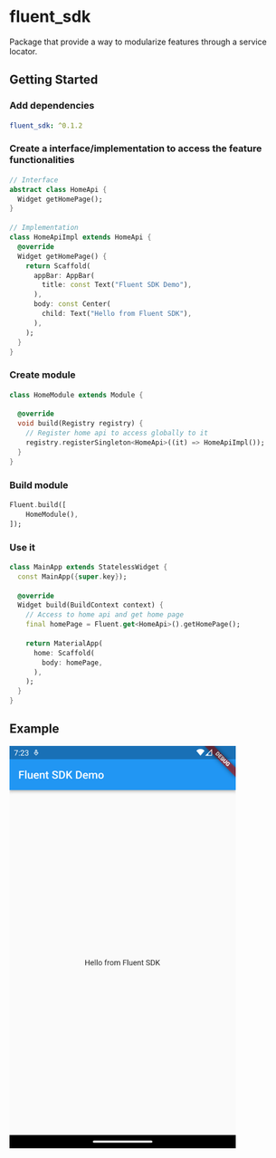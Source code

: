 # fluent_sdk
Package that provide a way to modularize features through a service locator.

## Getting Started

### Add dependencies

```yaml
fluent_sdk: ^0.1.2
```

### Create a interface/implementation to access the feature functionalities

```dart
// Interface
abstract class HomeApi {
  Widget getHomePage();
}

// Implementation
class HomeApiImpl extends HomeApi {
  @override
  Widget getHomePage() {
    return Scaffold(
      appBar: AppBar(
        title: const Text("Fluent SDK Demo"),
      ),
      body: const Center(
        child: Text("Hello from Fluent SDK"),
      ),
    );
  }
}
```

### Create module

```dart
class HomeModule extends Module {

  @override
  void build(Registry registry) {
    // Register home api to access globally to it
    registry.registerSingleton<HomeApi>((it) => HomeApiImpl());
  }
}
```

### Build module

```dart
Fluent.build([
    HomeModule(),
]);
```

### Use it
```dart
class MainApp extends StatelessWidget {
  const MainApp({super.key});

  @override
  Widget build(BuildContext context) {
    // Access to home api and get home page
    final homePage = Fluent.get<HomeApi>().getHomePage();

    return MaterialApp(
      home: Scaffold(
        body: homePage,
      ),
    );
  }
}

```

## Example

<img src="https://raw.githubusercontent.com/aosorio-avilez/flutter_fluent/main/resources/fluent_sdk_example.png" width="400" />